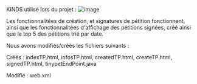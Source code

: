 KINDS utilisé lors du projet :
![image](https://user-images.githubusercontent.com/73703314/231209521-b9039fed-224b-48bb-947c-4b6d2bd525b9.png)

Les fonctionnalitées de création, et signatures de pétition fonctionnent, ainsi que les fonctionnalitées d'affichage des pétitions signées, créé ainsi que le top 5 des pétitions trié par date.

Nous avons modifiés/créés les fichiers suivants : 

Créés  : indexTP.html, infosTP.html, createdTP.html, createTP.html, signedTP.html, tinypetEndPoint.java 

Modifié : web.xml

